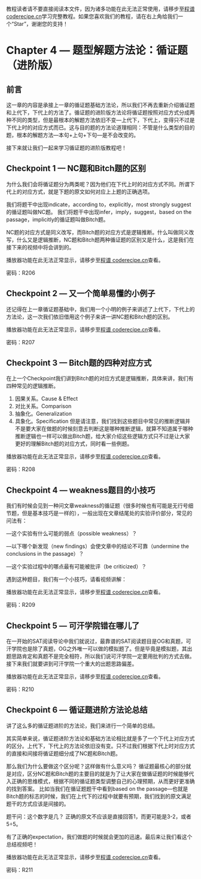 <notice>教程读者请不要直接阅读本文件，因为诸多功能在此无法正常使用，请移步至[程谱 coderecipe.cn](https://coderecipe.cn/learn/10)学习完整教程。如果您喜欢我们的教程，请在右上角给我们一个“Star”，谢谢您的支持！</notice>

Chapter 4 — 题型解题方法论：循证题（进阶版）
======
前言
-----
这一章的内容是承接上一章的循证题基础方法论，所以我们不再去重新介绍循证题和上代下，下代上的方法了。循证题的进阶版方法论将循证题按照对应方式分成两种不同的类型，但是最根本的解题方法依旧不变—上代下，下代上，变得只不过是下代上时的对应方式而已。这与目的题的方法论道理相同：不管是什么类型的目的题，根本的解题方法—本句+上句+下句—是不会改变的。

接下来就让我们一起来学习循证题的进阶版教程吧！


Checkpoint 1 — NC题和Bitch题的区别
-----
为什么我们会将循证题分为两类呢？因为他们在下代上时的对应方式不同。所谓下代上的对应方式，就是下题的原文如何对应上上题的正确选项。

我们将题干中出现indicate，according to，explicitly，most strongly suggest的循证题叫做NC题。
我们将题干中出现infer，imply，suggest，based on the passage，implicitly的循证题叫做Bitch题。

NC题的对应方式是同义改写，而Bitch题的对应方式是逻辑推断。什么叫做同义改写，什么又是逻辑推断，NC题和Bitch题两种循证题的区别又是什么，这是我们在接下来的视频中将会讲到的。

<cr type="player" parameters="XMzgzOTA0MTEwOA=="><notice>播放器功能在此无法正常显示，请移步至[程谱 coderecipe.cn](https://coderecipe.cn/learn/10)查看。</notice></cr>

密码：R206


Checkpoint 2 — 又一个简单易懂的小例子
-----
还记得在上一章循证题基础中，我们用一个小明的例子来讲述了上代下，下代上的方法论，这一次我们依旧借用这个例子来讲一讲NC题和Bitch题的区别。

<cr type="player" parameters="XMzg1NTQwNjI4OA=="><notice>播放器功能在此无法正常显示，请移步至[程谱 coderecipe.cn](https://coderecipe.cn/learn/10)查看。</notice></cr>

密码：R207

Checkpoint 3 — Bitch题的四种对应方式
-----
在上一个Checkpoint我们讲到Bitch题的对应方式是逻辑推断，具体来讲，我们有四种常见的逻辑推断。
1.	因果关系。Cause & Effect
2.	对比关系。Comparison
3.	抽象化。Generalization
4.	具象化。Specification
但是请注意，我们找到这些题目中常见的推断逻辑并不是要大家在做题的时候刻意去判断这是哪种推断逻辑，就算不知道属于哪种推断逻辑也一样可以做出Bitch题，给大家介绍这些逻辑方式只不过是让大家更好的理解Bitch题的对应方式，同时看一些例题。

<cr type="player" parameters="XMzg1MjY4NTk1Mg=="><notice>播放器功能在此无法正常显示，请移步至[程谱 coderecipe.cn](https://coderecipe.cn/learn/10)查看。</notice></cr>

密码：R208

Checkpoint 4 — weakness题目的小技巧
-----
我们有时候会见到一种问文章weakness的循证题（很多时候也有可能是无行号细节题，但是基本技巧是一样的），一般出现在文章结尾处的实验评价部分，常见的问法有：

—这个实验有什么可能的弱点（possible weakness）？

—以下哪个新发现（new findings）会使文章中的结论不可靠（undermine the conclusions in the passage）？

—这个实验过程中的哪点最有可能被批评（be criticized）？

遇到这种题目，我们有一个小技巧，请看视频讲解：

<cr type="player" parameters="XMzg0NDIxMjI1Ng=="><notice>播放器功能在此无法正常显示，请移步至[程谱 coderecipe.cn](https://coderecipe.cn/learn/10)查看。</notice></cr>

密码：R209

Checkpoint 5 — 可汗学院错在哪儿了
-----
在一开始的SAT阅读导论中我们就说过，最靠谱的SAT阅读题目是OG和真题，可汗学院也是除了真题，OG之外唯一可以做的模拟题了。但是毕竟是模拟题，其出题思路肯定和真题不是完全相符，所以我们说可汗学院一定要用批判的方式去做。接下来我们就要讲到可汗学院一个重大的出题思路偏差。

<cr type="player" parameters="XMzg0NDIxMjg3Mg=="><notice>播放器功能在此无法正常显示，请移步至[程谱 coderecipe.cn](https://coderecipe.cn/learn/10)查看。</notice></cr>

密码：R210


Checkpoint 6 — 循证题进阶方法论总结
-----
讲了这么多的循证题进阶的方法论，我们来进行一个简单的总结。

其实简单来说，循证题进阶方法论和基础方法论相比就是多了一个下代上对应方式的区分。上代下，下代上的方法论依旧没有变。只不过我们根据下代上时对应方式的直接和间接将循证题细分成了NC题和Bitch题。

那么我们为什么要做这个区分呢？这样做有什么意义吗？
循证题最核心的部分就是对应，区分NC题和Bitch题的主要目的就是为了让大家在做循证题的时候能够代入正确的思维模式，根据不同的循证题类型调整自己的心理预期，从而更好更准确的找到答案。
比如当我们在循证题题干中看到based on the passage—也就是Bitch题的标志的时候，我们在上代下的过程中就要有预期，我们找到的原文满足题干的方式应该是间接的。

题干问：这个数字是几？
正确的原文不应该是直接回答1，而更可能是3-2，或者5÷5。

有了正确的expectation，我们做题的时候就会更加的迅速。最后来让我们看这个总结视频吧！

<cr type="player" parameters="XMzg0NDIxMzcxMg=="><notice>播放器功能在此无法正常显示，请移步至[程谱 coderecipe.cn](https://coderecipe.cn/learn/10)查看。</notice></cr>

密码：R211
